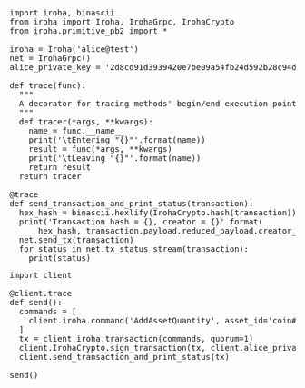 <pre class="file" data-filename="/opt/sandbox/client/client.py" data-target="replace">
import iroha, binascii
from iroha import Iroha, IrohaGrpc, IrohaCrypto
from iroha.primitive_pb2 import *

iroha = Iroha('alice@test')
net = IrohaGrpc()
alice_private_key = '2d8cd91d3939420e7be09a54fb24d592b28c94de712cc7b2344d14b5471d889a'

def trace(func):
  """
  A decorator for tracing methods' begin/end execution points
  """
  def tracer(*args, **kwargs):
    name = func.__name__
    print('\tEntering "{}"'.format(name))
    result = func(*args, **kwargs)
    print('\tLeaving "{}"'.format(name))
    return result
  return tracer

@trace
def send_transaction_and_print_status(transaction):
  hex_hash = binascii.hexlify(IrohaCrypto.hash(transaction))
  print('Transaction hash = {}, creator = {}'.format(
      hex_hash, transaction.payload.reduced_payload.creator_account_id))
  net.send_tx(transaction)
  for status in net.tx_status_stream(transaction):
    print(status)
</pre>

<pre class="file" data-filename="/opt/sandbox/client/add-asset-quantity.py" data-target="replace">
import client

@client.trace
def send():  
  commands = [    
    client.iroha.command('AddAssetQuantity', asset_id='coin#test', amount='50000.00')
  ]
  tx = client.iroha.transaction(commands, quorum=1)
  client.IrohaCrypto.sign_transaction(tx, client.alice_private_key)
  client.send_transaction_and_print_status(tx)

send()
</pre>